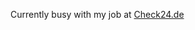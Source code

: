 Currently busy with my job at [Check24.de](https://zusatz.check24.de/krankenhaus/vergleichsergebnis/)
